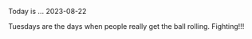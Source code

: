 Today is ...
2023-08-22

Tuesdays are the days when people really get the ball rolling. Fighting!!!
